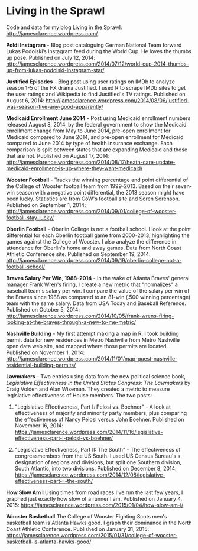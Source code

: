 Living in the Sprawl
====================

Code and data for my blog Living in the Sprawl: http://jamesclarence.wordpress.com/.

**Poldi Instagram** - Blog post cataloguing German National Team forward Lukas Podolski’s
Instagram feed during the World Cup. He loves the thumbs up pose. Published on July 12, 2014: http://jamesclarence.wordpress.com/2014/07/12/world-cup-2014-thumbs-up-from-lukas-podolski-instagram-star/

**Justified Episodes** - Blog post using user ratings on IMDb to analyze season 1-5 of the FX drama Justified. I used R to scrape IMDb sites to get the user ratings and Wikipedia to find Justified's TV ratings. Published on August 6, 2014: http://jamesclarence.wordpress.com/2014/08/06/justified-was-season-five-any-good-apparently/

**Medicaid Enrollment June 2014** - Post using Medicaid enrollment numbers released August 8, 2014, by the federal government to show the Medicaid enrollment change from May to June 2014, pre-open enrollment for Medicaid compared to June 2014, and pre-open enrollment for Medicaid compared to June 2014 by type of health insurance exchange. Each comparison is split between states that are expanding Medicaid and those that are not. Published on August 17, 2014: http://jamesclarence.wordpress.com/2014/08/17/heath-care-update-medicaid-enrollment-is-up-where-they-want-medicaid/

**Wooster Football** - Tracks the winning percentage and point differential of the College of Wooster football team from 1999-2013. Based on their seven-win season with a negative point differential, the 2013 season might have been lucky. Statistics are from CoW's football site and Soren Sorenson. Published on September 1, 2014: http://jamesclarence.wordpress.com/2014/09/01/college-of-wooster-football-stay-lucky/
 
**Oberlin Football** - Oberlin College is not a football school. I look at the point differential for each Oberlin football game from 2000-2013, highlighting the games against the College of Wooster. I also analyze the difference in attendance for Oberlin's home and away games. Data from North Coast Athletic Conference site. Published on September 19, 2014: http://jamesclarence.wordpress.com/2014/09/19/oberlin-college-not-a-football-school/

**Braves Salary Per Win, 1988-2014** - In the wake of Atlanta Braves' general manager Frank Wren's firing, I create a new metric that "normalizes" a baseball team's salary per win. I compare the value of the salary per win of the Braves since 1988 as compared to an 81-win (.500 winning percentage) team with the same salary. Data from USA Today and Baseball Reference. Published on October 5, 2014: http://jamesclarence.wordpress.com/2014/10/05/frank-wrens-firing-looking-at-the-braves-through-a-new-to-me-metric/

**Nashville Building** - My first attempt making a map in R. I took building permit data for new residences in Metro Nashville from Metro Nashville open data web site, and mapped where those permits are located. Published on November 1, 2014: http://jamesclarence.wordpress.com/2014/11/01/map-quest-nashville-residential-building-permits/

**Lawmakers** - Two entries using data from the new political science book, *Legislative Effectiveness in the United States Congress: The Lawmakers* by Craig Volden and Alan Wiseman. They created a metric to measure legislative effectiveness of House members. The two posts:

1. "Legislative Effectiveness, Part I: Pelosi vs. Boehner" - A look at effectiveness of majority and minority party members, plus comparing the effectiveness of Nancy Pelosi versus John Boehner. Published on November 16, 2014: https://jamesclarence.wordpress.com/2014/11/16/legislative-effectiveness-part-i-pelosi-vs-boehner/

2. "Legislative Effectiveness, Part II: The South" - The effectiveness of congressmembers from the US South. I used US Census Bureau's s designation of regions and divisions, but split one Southern division, South Atlantic, into two divisions. Published on December 8, 2014: https://jamesclarence.wordpress.com/2014/12/08/legislative-effectiveness-part-ii-the-south/

**How Slow Am I** Using times from road races I've run the last few years, I graphed just exactly how slow of a runner I am. Published on January 4, 2015: https://jamesclarence.wordpress.com/2015/01/04/how-slow-am-i/

**Wooster Basketball** The College of Wooster Fighting Scots men's basketball team is Atlanta Hawks good. I graph their dominance in the North Coast Athletic Conference. Published on January 31, 2015: https://jamesclarence.wordpress.com/2015/01/31/college-of-wooster-basketball-is-atlanta-hawks-good/
